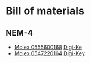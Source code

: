 # Bill of materials

## NEM-4

- [Molex 0555600168](https://www.molex.com/molex/products/part-detail/pcb_headers/0555600168)  [Digi-Ke](https://www.digikey.com/short/nrwqm2ht)
- [Molex 0547220164](https://www.molex.com/molex/products/part-detail/pcb_receptacles/0547220164) [Digi-Key](https://www.digikey.com/short/298jd1bj)
